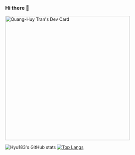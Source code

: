 ### Hi there 👋

<!--
**Hyu183/Hyu183** is a ✨ _special_ ✨ repository because its `README.md` (this file) appears on your GitHub profile.

Here are some ideas to get you started:

- 🔭 I’m currently working on ...
- 🌱 I’m currently learning ...
- 👯 I’m looking to collaborate on ...
- 🤔 I’m looking for help with ...
- 💬 Ask me about ...
- 📫 How to reach me: ...
- 😄 Pronouns: ...
- ⚡ Fun fact: ...
-->

<a href="https://app.daily.dev/jd1p"><img src="https://api.daily.dev/devcards/48667584636d4791b390993921ce514b.png?r=6u1" width="400" alt="Quang-Huy Tran's Dev Card"/></a>

![Hyu183's GitHub stats](https://github-readme-stats.vercel.app/api?username=Hyu183&count_private=true&show_icons=true&theme=codeSTACKr) [![Top Langs](https://github-readme-stats.vercel.app/api/top-langs/?username=Hyu183&layout=compact&theme=codeSTACKr)](https://github.com/Hyu183)

